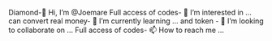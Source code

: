 Diamond-👋 Hi, I’m @Joemare
Full access of codes- 👀 I’m interested in ...
can convert real money- 🌱 I’m currently learning ...
and token - 💞️ I’m looking to collaborate on ...
Full access of codes- 📫 How to reach me ...

<!---
Thia relm and i thanyou✨ special ✨ repository because its `README.md` (this file) appears on your GitHub profile.
You can click the Preview link to take a look at your changes.
--->
